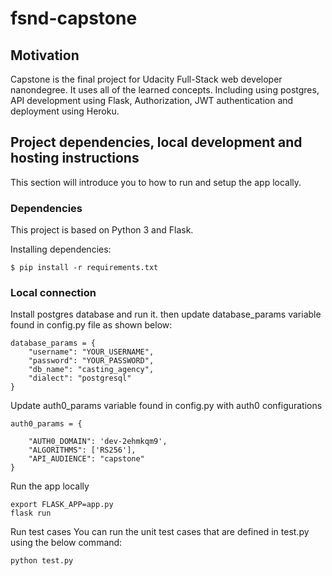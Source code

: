 # fsnd-capstone
## Motivation
Capstone is the final project for Udacity Full-Stack web developer nanondegree.
It uses all of the learned concepts. Including using postgres, API development using Flask, Authorization, JWT authentication and deployment using Heroku.
## Project dependencies, local development and hosting instructions
This section will introduce you to how to run and setup the app locally.

### Dependencies
This project is based on Python 3 and Flask.

Installing dependencies:
```
$ pip install -r requirements.txt
```

### Local connection
Install postgres database and run it. then update database_params variable found in config.py file as shown below:
```
database_params = {
    "username": "YOUR_USERNAME",
    "password": "YOUR_PASSWORD",
    "db_name": "casting_agency",
    "dialect": "postgresql"
}
```
Update auth0_params variable found in config.py with auth0 configurations
```
auth0_params = {

    "AUTH0_DOMAIN": 'dev-2ehmkqm9',
    "ALGORITHMS": ['RS256'],
    "API_AUDIENCE": "capstone"
}
```
Run the app locally
```
export FLASK_APP=app.py
flask run
```
Run test cases
You can run the unit test cases that are defined in test.py using the below command:
```
python test.py
```
